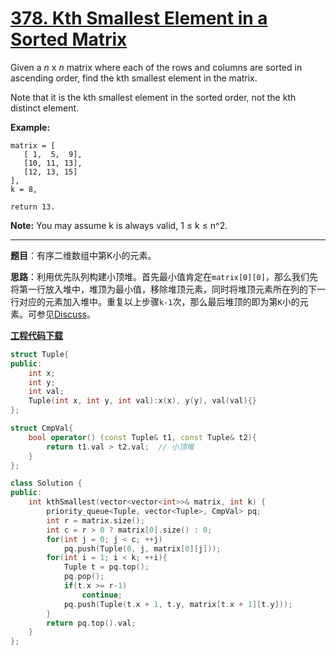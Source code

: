 # [378. Kth Smallest Element in a Sorted Matrix](https://leetcode.com/problems/kth-smallest-element-in-a-sorted-matrix/)

Given a *n* x *n* matrix where each of the rows and columns are sorted in ascending order, find the kth smallest element in the matrix.

Note that it is the kth smallest element in the sorted order, not the kth distinct element.

**Example:**

```
matrix = [
   [ 1,  5,  9],
   [10, 11, 13],
   [12, 13, 15]
],
k = 8,

return 13.
```

**Note:**
You may assume k is always valid, 1 ≤ k ≤ n^2.

-----

**题目**：有序二维数组中第K小的元素。

**思路**：利用优先队列构建小顶堆。首先最小值肯定在`matrix[0][0]`，那么我们先将第一行放入堆中，堆顶为最小值，移除堆顶元素，同时将堆顶元素所在列的下一行对应的元素加入堆中。重复以上步骤`k-1`次，那么最后堆顶的即为第`K`小的元素。可参见[Discuss](https://leetcode.com/problems/kth-smallest-element-in-a-sorted-matrix/discuss/85173/Share-my-thoughts-and-Clean-Java-Code)。

[**工程代码下载**](https://github.com/shenkh/leetcode)

```cpp
struct Tuple{
public:
    int x;
    int y;
    int val;
    Tuple(int x, int y, int val):x(x), y(y), val(val){}
};

struct CmpVal{
    bool operator() (const Tuple& t1, const Tuple& t2){
        return t1.val > t2.val;  // 小顶堆
    }
};

class Solution {
public:
    int kthSmallest(vector<vector<int>>& matrix, int k) {
        priority_queue<Tuple, vector<Tuple>, CmpVal> pq;
        int r = matrix.size();
        int c = r > 0 ? matrix[0].size() : 0;
        for(int j = 0; j < c; ++j)
            pq.push(Tuple(0, j, matrix[0][j]));
        for(int i = 1; i < k; ++i){
            Tuple t = pq.top();
            pq.pop();
            if(t.x >= r-1)
                continue;
            pq.push(Tuple(t.x + 1, t.y, matrix[t.x + 1][t.y]));
        }
        return pq.top().val;
    }
};
```
